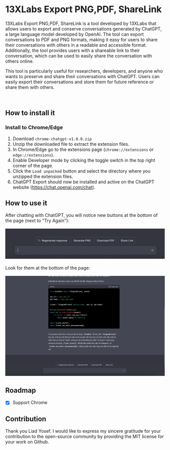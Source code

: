 # 13XLabs Export PNG,PDF, ShareLink
13XLabs Export PNG,PDF, ShareLink is a tool developed by 13XLabs that allows users to export and conserve conversations generated by ChatGPT, a large language model developed by OpenAI. The tool can export conversations to PDF and PNG formats, making it easy for users to share their conversations with others in a readable and accessible format. Additionally, the tool provides users with a shareable link to their conversation, which can be used to easily share the conversation with others online.

This tool is particularly useful for researchers, developers, and anyone who wants to preserve and share their conversations with ChatGPT. Users can easily export their conversations and store them for future reference or share them with others.

<br/>

## How to install it

### Install to Chrome/Edge

1. Download `chrome-chatgpt-v1.0.0.zip`
2. Unzip the downloaded file to extract the extension files.
3. In Chrome/Edge go to the extensions page (`chrome://extensions` or `edge://extensions`).
4. Enable Developer mode by clicking the toggle switch in the top right corner of the page.
5. Click the `Load unpacked` button and select the directory where you unzipped the extension files.
6. ChatGPT Export should now be installed and active on the ChatGPT website (https://chat.openai.com/chat).

## How to use it

After chatting with ChatGPT, you will notice new buttons at the bottom of the page (next to "Try Again"):
<br/><br/>
![Button](images/button.png)
<br/><br/>
Look for them at the bottom of the page:
<br/><br/>
![Button](images/step-1.png)

## Roadmap
- [X] Support Chrome

## Contribution
Thank you Liad Yosef. I would like to express my sincere gratitude for your contribution to the open-source community by providing the MIT license for your work on Github.
